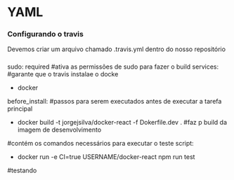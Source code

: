 # YAML
### Configurando o travis 

Devemos criar um arquivo chamado .travis.yml dentro do nosso repositório 

###
sudo: required #ativa as permissões de sudo para fazer o build 
services: #garante que o travis instalae o docke
  - docker

before_install: #passos para serem executados antes de executar a tarefa principal
  - docker build -t jorgejsilva/docker-react -f Dokerfile.dev .  #faz p build da imagem de desenvolvimento

#contém os comandos necessários para executar o teste
script:
  - docker run -e CI=true USERNAME/docker-react npm run test

#testando